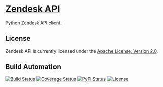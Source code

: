 # [Zendesk API](http://zendesk-api.hive.pt)

Python Zendesk API client.

## License

Zendesk API is currently licensed under the [Apache License, Version 2.0](http://www.apache.org/licenses/).

## Build Automation

[![Build Status](https://travis-ci.org/hivesolutions/zendesk_api.svg?branch=master)](https://travis-ci.org/hivesolutions/zendesk_api)
[![Coverage Status](https://coveralls.io/repos/hivesolutions/zendesk_api/badge.svg?branch=master)](https://coveralls.io/r/hivesolutions/zendesk_api?branch=master)
[![PyPi Status](https://img.shields.io/pypi/v/zendesk_api.svg)](https://pypi.python.org/pypi/zendesk_api)
[![License](https://img.shields.io/badge/license-Apache%202.0-blue.svg)](http://www.apache.org/licenses/)
